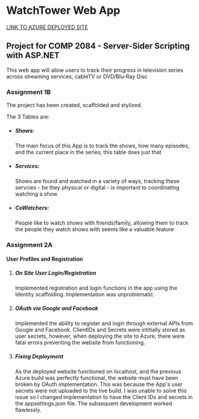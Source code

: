 <h1>WatchTower Web App</h1>
<a href="https://watchtowerapp.azurewebsites.net/">LINK TO AZURE DEPLOYED SITE</a>
<h2>Project for COMP 2084 - Server-Sider Scripting with ASP.NET</h2>
<p>This web app will allow users to track their progress in television series across streaming services, cableTV or DVD/Blu-Ray Disc</p>

<h3>Assignment 1B</h3>
<p>The project has been created, scaffolded and stylized.</p>
<p>The 3 Tables are:</p>
<ul>
  <li><h5>Shows:</h5>The main focus of this App is to track the shows, how many episodes, and the current place in the series, this table does just that</li>  
  <li><h5>Services:</h5>Shows are found and watched in a variety of ways, tracking these servcies - be they physical or digital - is important to coordinating watching a show</li>  
  <li><h5>CoWatchers:</h5>People like to watch shows with friends/family, allowing them to track the people they watch shows with seems like a valuable feature</li>  
</ul>

<h3>Assignment 2A</h3>
<h4>User Profiles and Registration</h4>
<ol>
	<li>
		<h5>On Site User Login/Registration</h5>
		<p>Implemented registration and login functions in the app using the Identity scaffolding. Implementation was unproblematic</p>
	</li>
	<li>
		<h5>OAuth via Google and Facebook</h5>
		<p>Implemented the ability to register and login through external APIs from Google and Facebook. ClientIDs and Secrets were intitially stored as user secrets, however, when deploying the site to Azure, there were fatal errors preventing the website from functioning.</p>
	</li>
	<li>
		<h5>Fixing Deployment</h5>
		<p>As the deployed website functioned on localhost, and the previous Azure build was perfectly functional, the website must have been broken by OAuth implementation. This was because the App's user secrets were not uploaded to the live build. I was unable to solve this issue so I changed implementation to have the Client IDs and secrets in the appsettings.json file. The subsequent development worked flawlessly.</p>
	</li>
</ol>